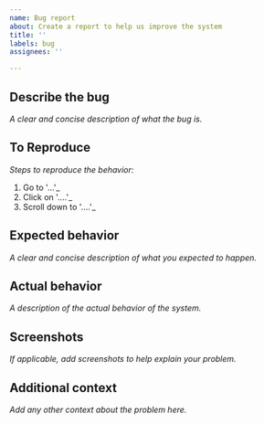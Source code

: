 ```yaml
---
name: Bug report
about: Create a report to help us improve the system
title: ''
labels: bug
assignees: ''

---
```


## Describe the bug

_A clear and concise description of what the bug is._

## To Reproduce

_Steps to reproduce the behavior:_

1. Go to '...'_
2. Click on '....'_
3. Scroll down to '....'_

## Expected behavior

_A clear and concise description of what you expected to happen._

## Actual behavior

_A description of the actual behavior of the system._

## Screenshots

_If applicable, add screenshots to help explain your problem._

## Additional context

_Add any other context about the problem here._
